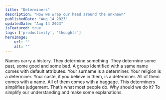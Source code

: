 ```yaml
---
title: "Determiners"
description: "How we wrap our head around the unknown"
publishedDate: "Aug 14 2023"
updatedDate: "Aug 14 2023"
isFeatured: true
tags: ['productivity', 'thoughts']
heroImage:
    url: ""
    alt: ""
---
```


Names carry a history. They determine something. They determine some past, some good and some bad. A group identified with a same name comes with default attributes. Your surname is a determiner. Your religion is a determiner. Your caste, if you believe in them, is a determiner. All of them comes with a name. All of them comes with a baggage. This determiners simplifies judgement. That’s what most people do. Why should we do it? To simplify our understanding and make some explanations. 